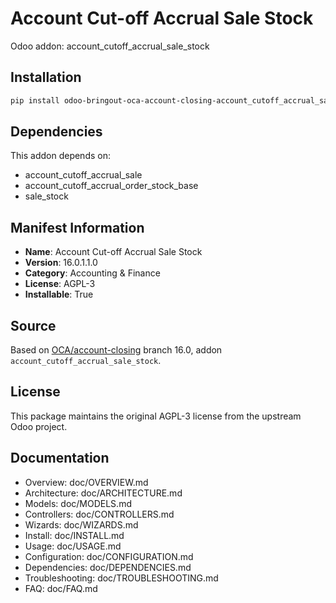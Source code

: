 # Account Cut-off Accrual Sale Stock

Odoo addon: account_cutoff_accrual_sale_stock

## Installation

```bash
pip install odoo-bringout-oca-account-closing-account_cutoff_accrual_sale_stock
```

## Dependencies

This addon depends on:
- account_cutoff_accrual_sale
- account_cutoff_accrual_order_stock_base
- sale_stock

## Manifest Information

- **Name**: Account Cut-off Accrual Sale Stock
- **Version**: 16.0.1.1.0
- **Category**: Accounting & Finance
- **License**: AGPL-3
- **Installable**: True

## Source

Based on [OCA/account-closing](https://github.com/OCA/account-closing) branch 16.0, addon `account_cutoff_accrual_sale_stock`.

## License

This package maintains the original AGPL-3 license from the upstream Odoo project.

## Documentation

- Overview: doc/OVERVIEW.md
- Architecture: doc/ARCHITECTURE.md
- Models: doc/MODELS.md
- Controllers: doc/CONTROLLERS.md
- Wizards: doc/WIZARDS.md
- Install: doc/INSTALL.md
- Usage: doc/USAGE.md
- Configuration: doc/CONFIGURATION.md
- Dependencies: doc/DEPENDENCIES.md
- Troubleshooting: doc/TROUBLESHOOTING.md
- FAQ: doc/FAQ.md
